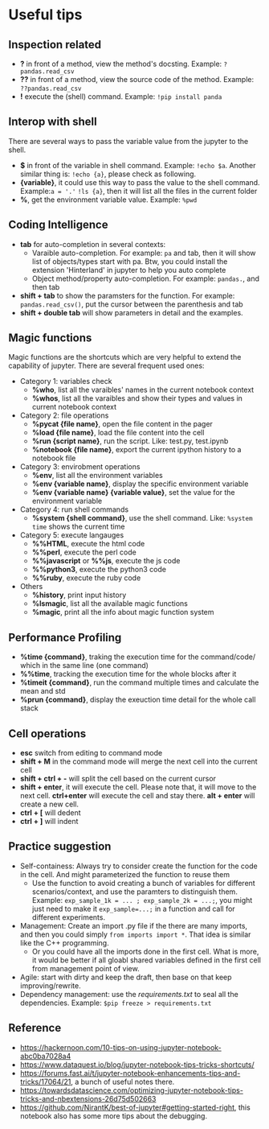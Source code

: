 # Useful tips
## Inspection related
- **?** in front of a method, view the method's docsting. Example: `?pandas.read_csv`
- **??** in front of a method, view the source code of the method. Example: `??pandas.read_csv`
- **!** execute the (shell) command. Example: `!pip install panda`

## Interop with shell
There are several ways to pass the variable value from the jupyter to the shell.
- **$** in front of the variable in shell command. Example: `!echo $a`. Another similar thing is: `!echo {a}`, please check as following.
- **{variable}**, it could use this way to pass the value to the shell command. Example:`a = '.'` `!ls {a}`, then it will list all the files in the current folder
- **%**, get the environment variable value. Example: `%pwd`

## Coding Intelligence
- **tab** for auto-completion in several contexts:
  - Varaible auto-completion. For example: `pa` and tab, then it will show list of objects/types start with pa. Btw, you could install the extension 'Hinterland' in jupyter to help you auto complete 
  - Object method/property auto-completion. For example: `pandas.`, and then tab
- **shift + tab** to show the paramsters for the function. For example: `pandas.read_csv()`, put the cursor between the parenthesis and tab
- **shift + double tab** will show parameters in detail and the examples.

## Magic functions
Magic functions are the shortcuts which are very helpful to extend the capability of jupyter. There are several frequent used ones:
- Category 1: variables check
  - **%who**, list all the varaibles' names in the current notebook context
  - **%whos**, list all the varaibles and show their types and values in current notebook context
- Category 2: file operations
  - **%pycat {file name}**, open the file content in the pager
  - **%load {file name}**, load the file content into the cell
  - **%run {script name}**, run the script. Like: test.py, test.ipynb
  - **%notebook {file name}**, export the current ipython history to a notebook file
- Category 3: envirobment operations 
  - **%env**, list all the environment variables
  - **%env {variable name}**, display the specific environment variable
  - **%env {variable name} {variable value}**, set the value for the environment variable
- Category 4: run shell commands
  - **%system {shell command}**, use the shell command. Like: `%system time` shows the current time  
- Category 5: execute langauges
  - **%%HTML**, execute the html code
  - **%%perl**, execute the perl code
  - **%%javascript** or **%%js**, execute the js code
  - **%%python3**, execute the python3 code
  - **%%ruby**, execute the ruby code
- Others
  - **%history**, print input history
  - **%lsmagic**, list all the available magic functions
  - **%magic**, print all the info about magic function system

## Performance Profiling
- **%time {command}**, traking the execution time for the command/code/ which in the same line (one command)
- **%%time**, tracking the execution time for the whole blocks after it
- **%timeit {command}**, run the command multiple times and calculate the mean and std 
- **%prun {command}**, display the exeuction time detail for the whole call stack

## Cell operations
- **esc** switch from editing to command mode
- **shift + M** in the command mode will merge the next cell into the current cell
- **shift + ctrl + -** will split the cell based on the current cursor
- **shift + enter**, it will execute the cell. Please note that, it will move to the next cell. **ctrl+enter** will execute the cell and stay there. **alt + enter** will create a new cell.
- **ctrl + [** will dedent
- **ctrl + ]** will indent

## Practice suggestion
- Self-containess: Always try to consider create the function for the code in the cell. And might parameterized the function to reuse them
  - Use the function to avoid creating a bunch of variables for different scenarios/context, and use the paramters to distinguish them. Example: `exp_sample_1k = ... ; exp_sample_2k = ...;`, you might just need to make it `exp_sample=...;` in a function and call for different experiments.
- Management: Create an import .py file if the there are many imports, and then you could simply `from imports import *`. That idea is similar like the C++ programming.
  - Or you could have all the imports done in the first cell. What is more, it would be better if all gloabl shared variables defined in the first cell from management point of view.
- Agile: start with dirty and keep the draft, then base on that keep improving/rewrite.
- Dependency management: use the *requirements.txt* to seal all the dependencies. Example: `$pip freeze > requirements.txt`

## Reference
- https://hackernoon.com/10-tips-on-using-jupyter-notebook-abc0ba7028a4
- https://www.dataquest.io/blog/jupyter-notebook-tips-tricks-shortcuts/
- https://forums.fast.ai/t/jupyter-notebook-enhancements-tips-and-tricks/17064/21, a bunch of useful notes there.
- https://towardsdatascience.com/optimizing-jupyter-notebook-tips-tricks-and-nbextensions-26d75d502663
- https://github.com/NirantK/best-of-jupyter#getting-started-right, this notebook also has some more tips about the debugging.